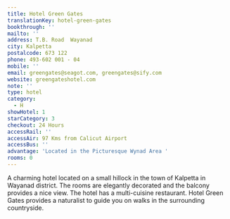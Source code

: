```yaml
---
title: Hotel Green Gates
translationKey: hotel-green-gates
bookthrough: ''
mailto: ''
address: T.B. Road  Wayanad
city: Kalpetta
postalcode: 673 122
phone: 493-602 001 - 04
mobile: ''
email: greengates@seagot.com, greengates@sify.com
website: greengateshotel.com
note: ''
type: hotel
category:
  - H
showHotel: 1
starCategory: 3
checkout: 24 Hours
accessRail: ''
accessAir: 97 Kms from Calicut Airport
accessBus: ''
advantage: 'Located in the Picturesque Wynad Area '
rooms: 0
---
```

A charming hotel located on a small hillock in the town of Kalpetta in Wayanad district. The rooms are elegantly decorated and the balcony provides a nice view. The hotel has a multi-cuisine restaurant. Hotel Green Gates provides a naturalist to guide you on walks in the surrounding countryside.